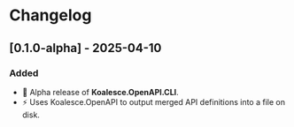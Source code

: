 # Changelog

## [0.1.0-alpha] - 2025-04-10

### Added

- 🚀 Alpha release of **Koalesce.OpenAPI.CLI**.
- ⚡ Uses Koalesce.OpenAPI to output merged API definitions into a file on disk.